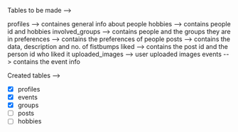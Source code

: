 Tables to be made -->

profiles --> containes general info about people
hobbies --> contains people id and hobbies
involved_groups --> contains people and the groups they are in
preferences --> contains the preferences of people
posts --> contains the data, description and no. of fistbumps
liked --> contains the post id and the person id who liked it
uploaded_images --> user uploaded images
events --> contains the event info

Created tables -->

- [x] profiles
- [x] events
- [x] groups
- [ ] posts
- [ ] hobbies
